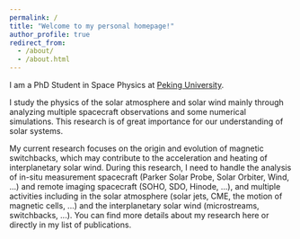 ```yaml
---
permalink: /
title: "Welcome to my personal homepage!"
author_profile: true
redirect_from: 
  - /about/
  - /about.html
---
```


I am a PhD Student in Space Physics at [Peking University](https://www.pku.edu.cn/). 

I study the physics of the solar atmosphere and solar wind mainly through analyzing multiple spacecraft observations and some numerical simulations. This research is of great importance for our understanding of solar systems. 

My current research focuses on the origin and evolution of magnetic switchbacks, which may contribute to the acceleration and heating of interplanetary solar wind. During this research, I need to handle the analysis of in-situ measurement spacecraft (Parker Solar Probe, Solar Orbiter, Wind, ...) and remote imaging spacecraft (SOHO, SDO, Hinode, ...), and multiple activities including in the solar atmosphere (solar jets, CME, the motion of magnetic cells, ...) and the interplanetary solar wind (microstreams, switchbacks, ...). You can find more details about my research here or directly in my list of publications.
